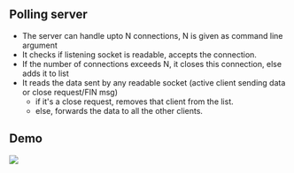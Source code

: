 ## Polling server

- The server can handle upto N connections, N is given as command line argument
- It checks if listening socket is readable, accepts the connection.
- If the number of connections exceeds N, it closes this connection, else adds it to list
- It reads the data sent by any readable socket (active client sending data or close request/FIN msg)
    - if it's a close request, removes that client from the list.
    - else, forwards the data to all the other clients.

## Demo

<img src="demo.gif">